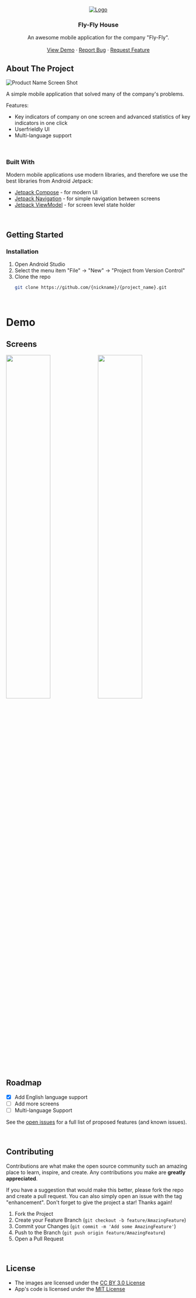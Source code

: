 <!-- PROJECT LOGO -->
<br />
<div align="center">
  <a href="https://github.com/{nickname}/{project_name}">
    <img src="https://ucarecdn.com/71c49046-21c7-4b62-b882-aad1fe8e131e/" alt="Logo">
  </a>

  <h3 align="center">Fly-Fly House</h3>

  <p align="center">
    An awesome mobile application for the company "Fly-Fly".
    <br />
    <br />
    <a href="https://github.com/{nickname}/{project_name">View Demo</a>
    ·
    <a href="https://github.com/{nickname}/{project_name}/issues">Report Bug</a>
    ·
    <a href="https://github.com/{nickname}/{project_name/issues">Request Feature</a>
  </p>
</div>



<!-- ABOUT THE PROJECT -->
## About The Project

![Product Name Screen Shot](https://ucarecdn.com/71c49046-21c7-4b62-b882-aad1fe8e131e/)

A simple mobile application that solved many of the company's problems. 

Features:
- Key indicators of company on one screen and advanced statistics of key indicators in one click
- Userfrieldly UI
- Multi-language support

</br>



### Built With

Modern mobile applications use modern libraries, and therefore we use the best libraries from Android Jetpack:

* [Jetpack Compose](https://developer.android.com/jetpack/compose) - for modern UI
* [Jetpack Navigation](https://developer.android.com/guide/navigation) - for simple navigation between screens 
* [Jetpack ViewModel](https://developer.android.com/topic/libraries/architecture/viewmodel) - for screen level state holder

</br>

<!-- GETTING STARTED -->
## Getting Started

### Installation

1. Open Android Studio
2. Select the menu item "File" -> "New" -> "Project from Version Control"
3. Clone the repo
   ```sh
   git clone https://github.com/{nickname}/{project_name}.git
   ```
   
</br>

<!--Demo -->
# Demo

## Screens
<img src="https://ucarecdn.com/f2f12247-4616-42ca-a028-1709e23fb678/" width="49%"> <img src="https://ucarecdn.com/a4dd00c5-26bb-4734-a52a-4fcfae92abc5/" width="49%">

</br>

<!-- ROADMAP -->
## Roadmap

- [x] Add English language support
- [ ] Add more screens
- [ ] Multi-language Support

See the [open issues](https://github.com/{nickname}/{project_name}/issues) for a full list of proposed features (and known issues).

</br>


<!-- CONTRIBUTING -->
## Contributing

Contributions are what make the open source community such an amazing place to learn, inspire, and create. Any contributions you make are **greatly appreciated**.

If you have a suggestion that would make this better, please fork the repo and create a pull request. You can also simply open an issue with the tag "enhancement".
Don't forget to give the project a star! Thanks again!

1. Fork the Project
2. Create your Feature Branch (`git checkout -b feature/AmazingFeature`)
3. Commit your Changes (`git commit -m 'Add some AmazingFeature'`)
4. Push to the Branch (`git push origin feature/AmazingFeature`)
5. Open a Pull Request

</br>

## License

- The images are licensed under the [CC BY 3.0 License](http://creativecommons.org/licenses/by/3.0/)
- App's code is licensed under the [MIT License](https://opensource.org/licenses/mit-license.html/)

</br>
<br />
